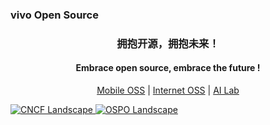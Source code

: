 <!--
<pre align="center" >
      _           
__ __(_)__ __ ___ 
\ V /| |\ V // _ \
 \_/ |_| \_/ \___/
               
</pre>
-->

<p align="center">
    <h3>vivo Open Source</h3>
    <h3 align="center">拥抱开源，拥抱未来！</h3>
</p>  
<p align="center">   
    <h4 align="center">Embrace open source, embrace the future !</h4>
</p>
<p align="center">
    <a href="https://opensource.vivo.com/" target="_blank">Mobile OSS</a>  |  <a href="https://github.com/vivo">Internet OSS</a> | <a href="https://github.com/vivo-ai-lab">AI Lab</a>
</p>

[ ![CNCF Landscape](https://img.shields.io/badge/CNCF%20Landscape-5699C6) ](https://cncf.landscape2.io/?item=cncf-members--end-user-supporter--vivo-supporter-)
[![OSPO Landscape](https://img.shields.io/badge/OSPO%20Landscape-5699C6)](https://landscape.todogroup.org/?item=todo-group-member--general--vivo-member)

